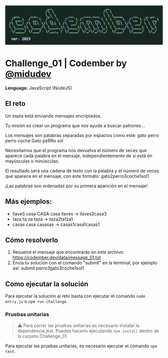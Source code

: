 ![Codember ver. 2023](../resources/codember-logo.png)
# Challenge_01 | Codember by [@midudev](https://twitter.com/midudev)

**Lenguage:** JavaScript (NodeJS)

## El reto

Un espía está enviando mensajes encriptados.

Tu misión es crear un programa que nos ayude a buscar patrones...

Los mensajes son palabras separadas por espacios como este:
gato perro perro coche Gato peRRo sol

Necesitamos que el programa nos devuelva el número de veces que aparece cada palabra en el mensaje, independientemente de si está en mayúsculas o minúsculas.

El resultado será una cadena de texto con la palabra y el número de veces que aparece en el mensaje, con este formato:
gato2perro3coche1sol1

¡Las palabras son ordenadas por su primera aparición en el mensaje!

## Más ejemplos:

* llaveS casa CASA casa llaves -> llaves2casa3
* taza ta za taza -> taza2ta1za1
* casas casa casasas -> casas1casa1casas1

## Cómo resolverlo

1. Resuelve el mensaje que encontrarás en este archivo: https://codember.dev/data/message_01.txt
2. Envía tu solución con el comando "submit" en la terminal, por ejemplo así:
submit perro3gato3coche1sol1

## Como ejecutar la solución

Para ejecutar la solución al reto basta con ejecutar el comando `node entry.js` o `npm run challenge`.

### Pruebas unitarias

> :warning: Para correr las pruebas unitarias es necesario instalar la dependencia jest. Puedes hacerlo ejecutando `npm install` dentro de la carpeta Challenge_01.

Para ejecutar las pruebas unitarias, es necesario ejecutar el comando `npm test`.

